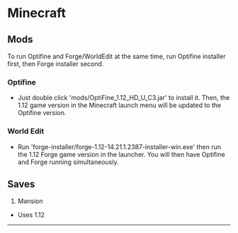 # Minecraft
## Mods
To run Optifine and Forge/WorldEdit at the same time, run Optifine installer first, then Forge installer second. 

### Optifine
- Just double click 'mods/OptiFine_1.12_HD_U_C3.jar' to install it. Then, the 1.12 game version in the Minecraft launch menu will be updated to the Optifine version.

### World Edit
- Run 'forge-installer/forge-1.12-14.21.1.2387-installer-win.exe' then run the 1.12 Forge game version in the launcher. You will then have Optifine and Forge running simultaneously.

## Saves
1. Mansion
* Uses 1.12
__________  
